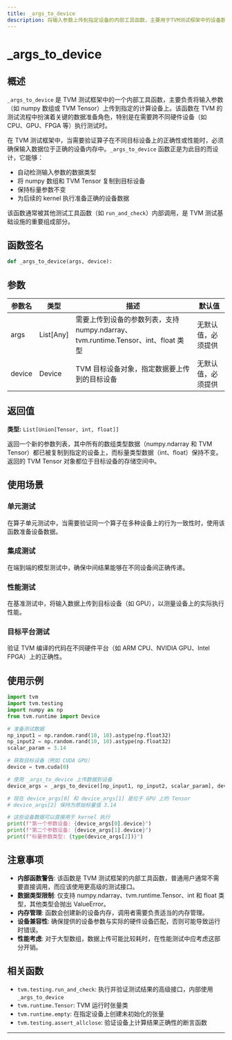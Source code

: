 ```yaml
---
title: _args_to_device
description: 将输入参数上传到指定设备的内部工具函数，主要用于TVM测试框架中的设备数据准备
---
```


# _args_to_device

## 概述

`_args_to_device` 是 TVM 测试框架中的一个内部工具函数，主要负责将输入参数（如 numpy 数组或 TVM Tensor）上传到指定的计算设备上。该函数在 TVM 的测试流程中扮演着关键的数据准备角色，特别是在需要跨不同硬件设备（如 CPU、GPU、FPGA 等）执行测试时。

在 TVM 测试框架中，当需要验证算子在不同目标设备上的正确性或性能时，必须确保输入数据位于正确的设备内存中。`_args_to_device` 函数正是为此目的而设计，它能够：
- 自动检测输入参数的数据类型
- 将 numpy 数组和 TVM Tensor 复制到目标设备
- 保持标量参数不变
- 为后续的 kernel 执行准备正确的设备数据

该函数通常被其他测试工具函数（如 `run_and_check`）内部调用，是 TVM 测试基础设施的重要组成部分。

## 函数签名

```python
def _args_to_device(args, device):
```

## 参数

| 参数名 | 类型 | 描述 | 默认值 |
|--------|------|------|--------|
| args | List[Any] | 需要上传到设备的参数列表，支持 numpy.ndarray、tvm.runtime.Tensor、int、float 类型 | 无默认值，必须提供 |
| device | Device | TVM 目标设备对象，指定数据要上传到的目标设备 | 无默认值，必须提供 |

## 返回值

**类型:** `List[Union[Tensor, int, float]]`

返回一个新的参数列表，其中所有的数组类型数据（numpy.ndarray 和 TVM Tensor）都已被复制到指定的设备上，而标量类型数据（int、float）保持不变。返回的 TVM Tensor 对象都位于目标设备的存储空间中。

## 使用场景

### 单元测试
在算子单元测试中，当需要验证同一个算子在多种设备上的行为一致性时，使用该函数准备设备数据。

### 集成测试
在端到端的模型测试中，确保中间结果能够在不同设备间正确传递。

### 性能测试
在基准测试中，将输入数据上传到目标设备（如 GPU），以测量设备上的实际执行性能。

### 目标平台测试
验证 TVM 编译的代码在不同硬件平台（如 ARM CPU、NVIDIA GPU、Intel FPGA）上的正确性。

## 使用示例

```python
import tvm
import tvm.testing
import numpy as np
from tvm.runtime import Device

# 准备测试数据
np_input1 = np.random.rand(10, 10).astype(np.float32)
np_input2 = np.random.rand(10, 10).astype(np.float32)
scalar_param = 3.14

# 获取目标设备（例如 CUDA GPU）
device = tvm.cuda(0)

# 使用 _args_to_device 上传数据到设备
device_args = _args_to_device([np_input1, np_input2, scalar_param], device)

# 现在 device_args[0] 和 device_args[1] 是位于 GPU 上的 Tensor
# device_args[2] 保持为原始标量值 3.14

# 这些设备数据可以直接用于 kernel 执行
print(f"第一个参数设备: {device_args[0].device}")
print(f"第二个参数设备: {device_args[1].device}") 
print(f"标量参数类型: {type(device_args[2])}")
```

## 注意事项

- **内部函数警告**: 该函数是 TVM 测试框架的内部工具函数，普通用户通常不需要直接调用，而应该使用更高级的测试接口。
- **数据类型限制**: 仅支持 numpy.ndarray、tvm.runtime.Tensor、int 和 float 类型，其他类型会抛出 ValueError。
- **内存管理**: 函数会创建新的设备内存，调用者需要负责适当的内存管理。
- **设备兼容性**: 确保提供的设备参数与实际的硬件设备匹配，否则可能导致运行时错误。
- **性能考虑**: 对于大型数组，数据上传可能比较耗时，在性能测试中应考虑这部分开销。

## 相关函数

- `tvm.testing.run_and_check`: 执行并验证测试结果的高级接口，内部使用 `_args_to_device`
- `tvm.runtime.Tensor`: TVM 运行时张量类
- `tvm.runtime.empty`: 在指定设备上创建未初始化的张量
- `tvm.testing.assert_allclose`: 验证设备上计算结果正确性的断言函数

---